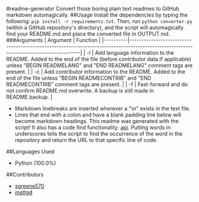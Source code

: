 #readme-generator
Convert those boring plain text readmes to GitHub markdown automagically.
##Usage
Install the dependencies by typing the following: `pip install -r requirements.txt`. Then, run `python converter.py` (within a GitHub repository's directory), and the script will automagically find your README.md and place the converted file in OUTPUT.md.
###Arguments
| Argument | Function                                                                                                                              |
|----------|---------------------------------------------------------------------------------------------------------------------------------------|
| -l       | Add language information to the README. Added to the end of the file (before contributor data if applicable) unless "BEGIN READMELANG" and "END READMELANG" comment tags are present. |
| -c       | Add contributor information to the README. Added to the end of the file unless "BEGIN READMECONTRIB" and "END READMECONTRIB" comment tags are present.                                    |
| -f       | Fast-forward and do not confirm README.md overwrite. A backup is still made in README.backup.                                         |
- Markdown linebreaks are inserted wherever a "\n" exists in the text file.
- Lines that end with a colon and have a blank padding line below will become markdown headings.
This readme was generated with the script!
It also has a code find functionality: [api](https://github.com/sgreene570/readme-generator/blob/master/converter.py#L25). Putting words in underscores tells the script to find the occurrence of the word in the repository and return the URL to that specific line of code.

<!--BEGIN READMELANG-->
##Languages Used
- Python (100.0%)
<!--END READMELANG-->

<!--BEGIN READMECONTRIB-->
##Contributors
- [sgreene570](https://github.com/sgreene570)
- [mattgd](https://github.com/mattgd)
<!--END READMECONTRIB-->
